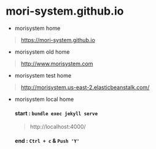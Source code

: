 # mori-system.github.io
- morisystem home
 > https://mori-system.github.io

- morisystem old home
 > http://www.morisystem.com

- morisystem test home
 > http://morisystem.us-east-2.elasticbeanstalk.com/
 
 - morisystem local home
   #### start : `bundle exec jekyll serve`

    > http://localhost:4000/

   #### end : `Ctrl + c`  &  `Push 'Y'`
